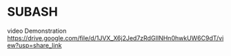 # SUBASH 
video Demonstration https://drive.google.com/file/d/1JVX_X6j2Jed7zRdGIINHn0hwkUW6C9dT/view?usp=share_link

